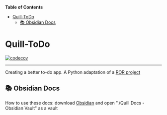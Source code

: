<!-- START doctoc generated TOC please keep comment here to allow auto update -->
<!-- DON'T EDIT THIS SECTION, INSTEAD RE-RUN doctoc TO UPDATE -->
**Table of Contents**

- [Quill-ToDo](#quill-todo)
  - [📚 Obsidian Docs](#-obsidian-docs)

<!-- END doctoc generated TOC please keep comment here to allow auto update -->

# Quill-ToDo

[![codecov](https://codecov.io/gh/Quill-ToDo/App/branch/main/graph/badge.svg?token=OON8IKQK9W)](https://codecov.io/gh/Quill-ToDo/App)

---

Creating a better to-do app. A Python adaptation of a [ROR project](https://github.com/lilyosah/COSC415-ToDo)

## 📚 Obsidian Docs

How to use these docs: download [Obsidian](https://obsidian.md/) and open "./Quill Docs - Obsidian Vault" as a vault